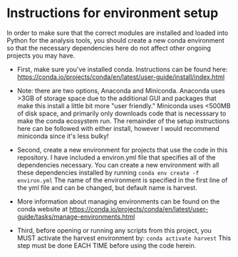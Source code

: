 # Instructions for environment setup

In order to make sure that the correct modules are installed and loaded into Python for the analysis tools, you should create a new conda environment so that the necessary dependencies here do not affect other ongoing projects you may have. 

- First, make sure you've installed conda. 
Instructions can be found here: https://conda.io/projects/conda/en/latest/user-guide/install/index.html
* Note: there are two options, Anaconda and Miniconda. Anaconda uses >3GB of storage space due to the additional GUI and packages that make this install a little bit more "user friendly." Miniconda uses <500MB of disk space, and primarily only downloads code that is necesssary to make the conda ecosystem run. The remainder of the setup instructions here can be followed with either install, however I would recommend miniconda since it's less bulky! 

- Second, create a new environment for projects that use the code in this repository. 
I have included a environ.yml file that specifies all of the dependencies necessary. You can create a new environment with all these dependencies installed by running 
    ```conda env create -f environ.yml```
The name of the environment is specified in the first line of the yml file and can be changed, but default name is harvest.
* More information about managing environments can be found on the conda website at https://conda.io/projects/conda/en/latest/user-guide/tasks/manage-environments.html 

- Third, before opening or running any scripts from this project, you MUST activate the harvest environment by:
    ```conda activate harvest```
This step must be done EACH TIME before using the code herein. 